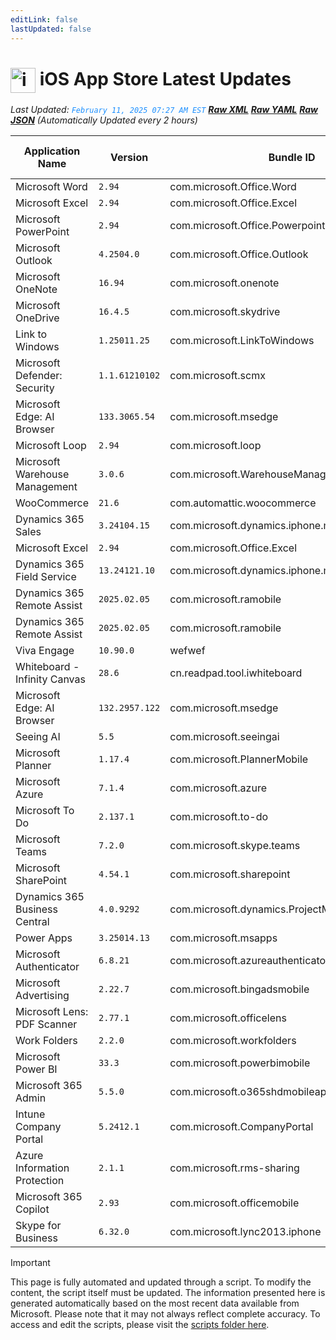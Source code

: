 ```yaml
---
editLink: false
lastUpdated: false
---
```

# <img src="/images/App_Store_logo.png" alt="image" width="40" style="vertical-align: middle; display: inline-block;" /> iOS App Store Latest Updates

<span class="extra-small">_Last Updated: <code style="color : dodgerblue">February 11, 2025 07:27 AM EST</code> [**_Raw XML_**](https://github.com/cocopuff2u/MOFA/blob/main/latest_raw_files/ios_appstore_latest.xml) [**_Raw YAML_**](https://github.com/cocopuff2u/MOFA/blob/main/latest_raw_files/ios_appstore_latest.yaml) [**_Raw JSON_**](https://github.com/cocopuff2u/MOFA/blob/main/latest_raw_files/ios_appstore_latest.json)
 (Automatically Updated every 2 hours)_</span>

| Application Name | Version | Bundle ID | Minimum OS Version | Icon |
|------------------|---------|-----------|-------------------|------|
| Microsoft Word | `2.94`| com.microsoft.Office.Word | 17.0 | <img src='https://is1-ssl.mzstatic.com/image/thumb/Purple211/v4/ad/76/7e/ad767e83-a319-a74f-5c2c-57f330a03971/AppIcon-0-0-1x_U007epad-0-1-0-0-sRGB-0-0-0-85-220.png/512x512bb.jpg' width='75%' height='75%' /> |
| Microsoft Excel | `2.94`| com.microsoft.Office.Excel | 17.0 | <img src='https://is1-ssl.mzstatic.com/image/thumb/Purple211/v4/85/7e/06/857e0660-0375-1ebf-9290-38e051f9d926/AppIcon-0-0-1x_U007epad-0-1-0-sRGB-0-0-0-85-220.png/512x512bb.jpg' width='75%' height='75%' /> |
| Microsoft PowerPoint | `2.94`| com.microsoft.Office.Powerpoint | 17.0 | <img src='https://is1-ssl.mzstatic.com/image/thumb/Purple221/v4/a9/a9/64/a9a96455-e0a6-a65e-ea9b-8758eb467da2/AppIcon-0-0-1x_U007epad-0-1-0-0-sRGB-0-0-0-85-220.png/512x512bb.jpg' width='75%' height='75%' /> |
| Microsoft Outlook | `4.2504.0`| com.microsoft.Office.Outlook | 17.0 | <img src='https://is1-ssl.mzstatic.com/image/thumb/Purple221/v4/38/b1/26/38b1261d-0a60-41a6-baab-1c1099bdfc15/AppIcon-outlook.prod-0-0-1x_U007epad-0-1-0-0-85-220.png/512x512bb.jpg' width='75%' height='75%' /> |
| Microsoft OneNote | `16.94`| com.microsoft.onenote | 17.0 | <img src='https://is1-ssl.mzstatic.com/image/thumb/Purple221/v4/21/04/e1/2104e1df-2d63-d602-3253-af47ae43e999/AppIcon-0-0-1x_U007epad-0-1-0-sRGB-0-0-0-85-220.png/512x512bb.jpg' width='75%' height='75%' /> |
| Microsoft OneDrive | `16.4.5`| com.microsoft.skydrive | 17.0 | <img src='https://is1-ssl.mzstatic.com/image/thumb/Purple211/v4/fc/df/12/fcdf12a1-aa74-1c1c-b4bc-de102facbc7c/AppIcon-0-1x_U007epad-0-1-0-85-220-0.png/512x512bb.jpg' width='75%' height='75%' /> |
| Link to Windows | `1.25011.25`| com.microsoft.LinkToWindows | 16.6 | <img src='https://is1-ssl.mzstatic.com/image/thumb/Purple211/v4/56/17/26/561726dc-2225-7f30-dec9-4e08496deac0/AppIcon-0-1x_U007ephone-0-0-85-220-0.png/512x512bb.jpg' width='75%' height='75%' /> |
| Microsoft Defender: Security | `1.1.61210102`| com.microsoft.scmx | 15.0 | <img src='https://is1-ssl.mzstatic.com/image/thumb/Purple211/v4/12/a3/db/12a3db87-adc3-d7e0-5ae4-d5ddccf6c738/AppIcon-0-1x_U007emarketing-0-7-0-85-220-0.png/512x512bb.jpg' width='75%' height='75%' /> |
| Microsoft Edge: AI Browser | `133.3065.54`| com.microsoft.msedge | 16.0 | <img src='https://is1-ssl.mzstatic.com/image/thumb/Purple221/v4/7a/ad/c0/7aadc0f9-074e-3e5f-7f66-249bc8df507a/AppIcon-0-0-1x_U007epad-0-0-0-1-0-0-0-85-220.png/512x512bb.jpg' width='75%' height='75%' /> |
| Microsoft Loop | `2.94`| com.microsoft.loop | 17.0 | <img src='https://is1-ssl.mzstatic.com/image/thumb/Purple211/v4/2a/50/ff/2a50ffd7-d436-03a3-a3a3-c0f3ca365917/AppIcon-0-0-1x_U007epad-0-1-0-0-85-220.png/512x512bb.jpg' width='75%' height='75%' /> |
| Microsoft Warehouse Management | `3.0.6`| com.microsoft.WarehouseManagement | 10.0 | <img src='https://is1-ssl.mzstatic.com/image/thumb/Purple221/v4/e8/03/5e/e8035edd-1e7f-2c48-8cb4-28f7379987d4/AppIcons-1x_U007emarketing-0-7-0-85-220-0.png/512x512bb.jpg' width='75%' height='75%' /> |
| WooCommerce | `21.6`| com.automattic.woocommerce | 16.0 | <img src='https://is1-ssl.mzstatic.com/image/thumb/Purple211/v4/78/61/29/78612974-a66f-d062-2bbf-6428e3df72f0/AppIcon-0-0-1x_U007epad-0-1-0-0-85-220.png/512x512bb.jpg' width='75%' height='75%' /> |
| Dynamics 365 Sales | `3.24104.15`| com.microsoft.dynamics.iphone.moca.sales | 14.0 | <img src='https://is1-ssl.mzstatic.com/image/thumb/Purple221/v4/4b/c9/01/4bc9019e-a89d-de7f-7d9d-9bbdd3d81b92/Sales_AppIcon-1x_U007emarketing-0-7-0-85-220-0.png/512x512bb.jpg' width='75%' height='75%' /> |
| Microsoft Excel | `2.94`| com.microsoft.Office.Excel | 17.0 | <img src='https://is1-ssl.mzstatic.com/image/thumb/Purple211/v4/85/7e/06/857e0660-0375-1ebf-9290-38e051f9d926/AppIcon-0-0-1x_U007epad-0-1-0-sRGB-0-0-0-85-220.png/512x512bb.jpg' width='75%' height='75%' /> |
| Dynamics 365 Field Service | `13.24121.10`| com.microsoft.dynamics.iphone.moca.fieldServices | 14.0 | <img src='https://is1-ssl.mzstatic.com/image/thumb/Purple221/v4/03/e6/91/03e69183-f9f0-94c7-9e2e-2a923805b8ab/FieldServices_AppIcon-1x_U007emarketing-0-7-0-85-220-0.png/512x512bb.jpg' width='75%' height='75%' /> |
| Dynamics 365 Remote Assist | `2025.02.05`| com.microsoft.ramobile | 12.2 | <img src='https://is1-ssl.mzstatic.com/image/thumb/Purple211/v4/f6/1e/6f/f61e6f00-e680-7d9c-236d-ad6f67196704/AppIcon-1x_U007emarketing-0-7-0-85-220-0.png/512x512bb.jpg' width='75%' height='75%' /> |
| Dynamics 365 Remote Assist | `2025.02.05`| com.microsoft.ramobile | 12.2 | <img src='https://is1-ssl.mzstatic.com/image/thumb/Purple211/v4/f6/1e/6f/f61e6f00-e680-7d9c-236d-ad6f67196704/AppIcon-1x_U007emarketing-0-7-0-85-220-0.png/512x512bb.jpg' width='75%' height='75%' /> |
| Viva Engage | `10.90.0`| wefwef | 16.0 | <img src='https://is1-ssl.mzstatic.com/image/thumb/Purple221/v4/c4/7c/fe/c47cfe5a-023f-1369-1aa5-eca3b5decd97/AppIcon-0-0-1x_U007epad-0-1-0-0-85-220.png/512x512bb.jpg' width='75%' height='75%' /> |
| Whiteboard - Infinity Canvas | `28.6`| cn.readpad.tool.iwhiteboard | 13.0 | <img src='https://is1-ssl.mzstatic.com/image/thumb/Purple221/v4/18/d6/f6/18d6f620-0e2a-4096-72b4-163593e03d8a/AppIcon-0-0-1x_U007epad-0-1-0-85-220.png/512x512bb.jpg' width='75%' height='75%' /> |
| Microsoft Edge: AI Browser | `132.2957.122`| com.microsoft.msedge | 16.0 | <img src='https://is1-ssl.mzstatic.com/image/thumb/Purple211/v4/50/96/44/5096447c-e41b-e63d-c808-9bd42af0e37d/AppIcon-0-1x_U007epad-0-0-0-1-0-0-0-85-220-0.png/512x512bb.jpg' width='75%' height='75%' /> |
| Seeing AI | `5.5`| com.microsoft.seeingai | 12.0 | <img src='https://is1-ssl.mzstatic.com/image/thumb/Purple221/v4/97/b9/43/97b943d0-44fe-b87c-b893-fe054db338d8/AppIcons-0-1x_U007emarketing-0-8-0-0-85-220-0.png/512x512bb.jpg' width='75%' height='75%' /> |
| Microsoft Planner | `1.17.4`| com.microsoft.PlannerMobile | 16.0 | <img src='https://is1-ssl.mzstatic.com/image/thumb/Purple211/v4/d2/7b/bf/d27bbfd9-afb8-c9c1-2812-96a9d33d7ed0/AppIcon-0-0-1x_U007emarketing-0-8-0-85-220.png/512x512bb.jpg' width='75%' height='75%' /> |
| Microsoft Azure | `7.1.4`| com.microsoft.azure | 15.0 | <img src='https://is1-ssl.mzstatic.com/image/thumb/Purple211/v4/96/2b/e3/962be377-2e77-79ea-bfaf-4f4a67e22614/AppIcons-0-1x_U007emarketing-0-7-0-85-220-0.png/512x512bb.jpg' width='75%' height='75%' /> |
| Microsoft To Do | `2.137.1`| com.microsoft.to-do | 15.0 | <img src='https://is1-ssl.mzstatic.com/image/thumb/Purple211/v4/1a/a1/c3/1aa1c3d6-fd5d-fb28-24ed-d0aed3ef9ea9/To-Do-AppStore-0-1x_U007emarketing-0-10-0-sRGB-85-220-0.png/512x512bb.jpg' width='75%' height='75%' /> |
| Microsoft Teams | `7.2.0`| com.microsoft.skype.teams | 16.0 | <img src='https://is1-ssl.mzstatic.com/image/thumb/Purple211/v4/e7/52/50/e75250dd-3a52-2073-decf-55a24bca1da1/AppIcon-0-0-1x_U007emarketing-0-7-0-0-85-220.png/512x512bb.jpg' width='75%' height='75%' /> |
| Microsoft SharePoint | `4.54.1`| com.microsoft.sharepoint | 15.0 | <img src='https://is1-ssl.mzstatic.com/image/thumb/Purple211/v4/4b/e4/fe/4be4fe0c-47b6-b411-8437-dde8cc7197b5/SharePointAppIcon-0-0-1x_U007emarketing-0-8-0-85-220.png/512x512bb.jpg' width='75%' height='75%' /> |
| Dynamics 365 Business Central | `4.0.9292`| com.microsoft.dynamics.ProjectMadeira | 13.0 | <img src='https://is1-ssl.mzstatic.com/image/thumb/Purple116/v4/56/18/ad/5618ad08-9054-c975-1517-43d29b51827c/AppIcon-1x_U007emarketing-0-10-0-0-0-85-220.png/512x512bb.jpg' width='75%' height='75%' /> |
| Power Apps | `3.25014.13`| com.microsoft.msapps | 15.0 | <img src='https://is1-ssl.mzstatic.com/image/thumb/Purple221/v4/ec/c6/42/ecc64220-b82e-4381-a2c2-bf943a109de3/PowerApps_AppIcon-1x_U007emarketing-0-7-0-85-220-0.png/512x512bb.jpg' width='75%' height='75%' /> |
| Microsoft Authenticator | `6.8.21`| com.microsoft.azureauthenticator | 15.0 | <img src='https://is1-ssl.mzstatic.com/image/thumb/Purple211/v4/37/5b/af/375baf85-9626-6248-e63a-36e03818bd86/AppIcon-1x_U007emarketing-0-10-0-85-220-0.png/512x512bb.jpg' width='75%' height='75%' /> |
| Microsoft Advertising | `2.22.7`| com.microsoft.bingadsmobile | 13.4 | <img src='https://is1-ssl.mzstatic.com/image/thumb/Purple221/v4/52/96/33/529633f7-5531-3a49-25d0-bf44ab6d1b24/AppIcon-1x_U007emarketing-0-10-0-85-220-0.png/512x512bb.jpg' width='75%' height='75%' /> |
| Microsoft Lens: PDF Scanner | `2.77.1`| com.microsoft.officelens | 15.0 | <img src='https://is1-ssl.mzstatic.com/image/thumb/Purple116/v4/da/26/fc/da26fcc9-b2c3-58d5-a2a9-894ab4a65e4b/AppIcon-0-1x_U007emarketing-0-7-0-85-220.png/512x512bb.jpg' width='75%' height='75%' /> |
| Work Folders | `2.2.0`| com.microsoft.workfolders | 12.1 | <img src='https://is1-ssl.mzstatic.com/image/thumb/Purple114/v4/ed/46/15/ed46150c-83ff-e2bc-4caa-8b5948d65bd2/AppIcon-0-1x_U007emarketing-0-0-GLES2_U002c0-512MB-sRGB-0-0-0-85-220-0-0-0-6.png/512x512bb.jpg' width='75%' height='75%' /> |
| Microsoft Power BI | `33.3`| com.microsoft.powerbimobile | 16.4 | <img src='https://is1-ssl.mzstatic.com/image/thumb/Purple211/v4/f3/d2/d6/f3d2d620-9765-703a-9e0a-50c39224d9d9/AppIcon-0-1x_U007emarketing-0-8-0-0-0-85-220-0.png/512x512bb.jpg' width='75%' height='75%' /> |
| Microsoft 365 Admin | `5.5.0`| com.microsoft.o365shdmobileapp | 10.0 | <img src='https://is1-ssl.mzstatic.com/image/thumb/Purple211/v4/f7/7e/4f/f77e4f9b-66c5-9030-5da2-5534474807a2/AppIcon-1x_U007emarketing-0-7-0-85-220-0.png/512x512bb.jpg' width='75%' height='75%' /> |
| Intune Company Portal | `5.2412.1`| com.microsoft.CompanyPortal | 14.0 | <img src='https://is1-ssl.mzstatic.com/image/thumb/Purple221/v4/e3/cc/ba/e3ccbacd-8dce-ae05-ad01-7c4fa0de40dc/AppIcon-0-1x_U007emarketing-0-8-0-85-220-0.png/512x512bb.jpg' width='75%' height='75%' /> |
| Azure Information Protection | `2.1.1`| com.microsoft.rms-sharing | 11.0 | <img src='https://is1-ssl.mzstatic.com/image/thumb/Purple211/v4/bb/92/ec/bb92ece4-b3e9-7fff-de38-a1f64c6a6b20/AppIcons-1x_U007emarketing-0-6-0-85-220-0.png/512x512bb.jpg' width='75%' height='75%' /> |
| Microsoft 365 Copilot | `2.93`| com.microsoft.officemobile | 17.0 | <img src='https://is1-ssl.mzstatic.com/image/thumb/Purple211/v4/24/ab/3b/24ab3ba2-0702-37da-4c72-875225201c78/AppIcon-0-0-1x_U007epad-0-1-0-0-sRGB-0-85-220.png/512x512bb.jpg' width='75%' height='75%' /> |
| Skype for Business | `6.32.0`| com.microsoft.lync2013.iphone | 15.0 | <img src='https://is1-ssl.mzstatic.com/image/thumb/Purple211/v4/c5/97/5a/c5975a03-81d7-7f7f-ba3b-43b2f69fa78a/AppIcon-0-0-1x_U007emarketing-0-5-0-85-220.png/512x512bb.jpg' width='75%' height='75%' /> |

> [!IMPORTANT]
> This page is fully automated and updated through a script. To modify the content, the script itself must be updated. The information presented here is generated automatically based on the most recent data available from Microsoft. Please note that it may not always reflect complete accuracy. To access and edit the scripts, please visit the [scripts folder here](https://github.com/cocopuff2u/MOFA_WEBSITE/tree/main/update_readme_scripts).
